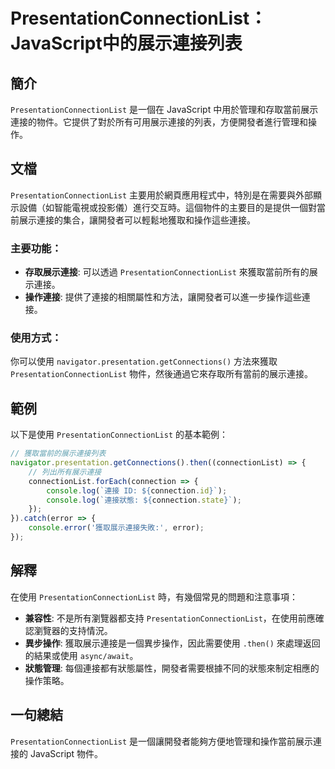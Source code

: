 <!--
Meta Description: # PresentationConnectionList：JavaScript中的展示連接列表 ## 簡介 `PresentationConnectionList` 是一個在 JavaScript 中用於管理和存取當前展示連接的物件。它提供了對於所有可用展示連接的列表，方便開發者進行管理和操作。 #...
Meta Keywords: presentationconnectionlist, javascript, connection, console, error
-->

# PresentationConnectionList：JavaScript中的展示連接列表

## 簡介
`PresentationConnectionList` 是一個在 JavaScript 中用於管理和存取當前展示連接的物件。它提供了對於所有可用展示連接的列表，方便開發者進行管理和操作。

## 文檔
`PresentationConnectionList` 主要用於網頁應用程式中，特別是在需要與外部顯示設備（如智能電視或投影儀）進行交互時。這個物件的主要目的是提供一個對當前展示連接的集合，讓開發者可以輕鬆地獲取和操作這些連接。

### 主要功能：
- **存取展示連接**: 可以透過 `PresentationConnectionList` 來獲取當前所有的展示連接。
- **操作連接**: 提供了連接的相關屬性和方法，讓開發者可以進一步操作這些連接。

### 使用方式：
你可以使用 `navigator.presentation.getConnections()` 方法來獲取 `PresentationConnectionList` 物件，然後通過它來存取所有當前的展示連接。

## 範例
以下是使用 `PresentationConnectionList` 的基本範例：

```javascript
// 獲取當前的展示連接列表
navigator.presentation.getConnections().then((connectionList) => {
    // 列出所有展示連接
    connectionList.forEach(connection => {
        console.log(`連接 ID: ${connection.id}`);
        console.log(`連接狀態: ${connection.state}`);
    });
}).catch(error => {
    console.error('獲取展示連接失敗:', error);
});
```

## 解釋
在使用 `PresentationConnectionList` 時，有幾個常見的問題和注意事項：

- **兼容性**: 不是所有瀏覽器都支持 `PresentationConnectionList`，在使用前應確認瀏覽器的支持情況。
- **異步操作**: 獲取展示連接是一個異步操作，因此需要使用 `.then()` 來處理返回的結果或使用 `async/await`。
- **狀態管理**: 每個連接都有狀態屬性，開發者需要根據不同的狀態來制定相應的操作策略。

## 一句總結
`PresentationConnectionList` 是一個讓開發者能夠方便地管理和操作當前展示連接的 JavaScript 物件。